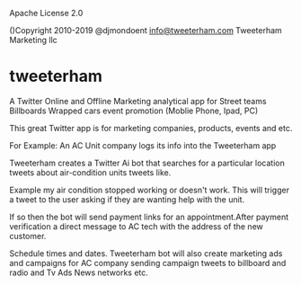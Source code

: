 Apache License 2.0

()Copyright 2010-2019 @djmondoent info@tweeterham.com  Tweeterham Marketing llc 






# tweeterham

A Twitter Online and Offline Marketing analytical app for Street teams Billboards Wrapped cars event promotion (Moblie Phone, Ipad, PC)

This great Twitter app is for marketing companies, products, events and etc.  

For Example:  An  AC Unit company logs its info into the Tweeterham app   

Tweeterham creates a Twitter Ai bot that searches for a particular location tweets about air-condition units tweets like.  

Example my air condition stopped working or doesn't work. This will trigger a tweet to the user asking if they are wanting help with the unit. 

If so then the bot will send payment links for an appointment.After payment verification a direct message to AC tech with the address of the new customer. 

Schedule times and dates. Tweeterham bot will also create marketing ads and campaigns for AC company sending campaign tweets to billboard and radio and Tv Ads News networks etc. 